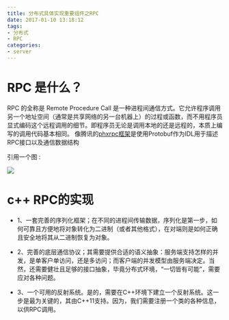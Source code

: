 ```yaml
---
title: 分布式具体实现重要组件之RPC
date: 2017-01-10 13:18:12
tags:
- 分布式
- RPC
categories:
- server
---
```


# RPC 是什么？ 
RPC 的全称是 Remote Procedure Call 是一种进程间通信方式。它允许程序调用另一个地址空间（通常是共享网络的另一台机器上）的过程或函数，而不用程序员显式编码这个远程调用的细节。即程序员无论是调用本地的还是远程的，本质上编写的调用代码基本相同。 像腾讯的[phxrpc框架](https://github.com/Tencent/phxrpc)是使用Protobuf作为IDL用于描述RPC接口以及通信数据结构

引用一个图 :

![](http://img.blog.csdn.net/20150108170231000?watermark/2/text/aHR0cDovL2Jsb2cuY3Nkbi5uZXQvbWluZGZsb2F0aW5n/font/5a6L5L2T/fontsize/400/fill/I0JBQkFCMA==/dissolve/70/gravity/Center)


# c++ RPC的实现

- 1、一套完善的序列化框架；在不同的进程间传输数据，序列化是第一步，如何可靠且方便地将对象转化为二进制（或者其他格式），在对端则是如何正确且安全地将其从二进制恢复为对象。

- 2、完善的底层通信协议；其需要提供合适的语义抽象：服务端支持怎样的并发，是单客户单访问，还是多访问；而客户端的并发模型由服务端决定。当然，还需要健壮且足够的接口抽象，毕竟分布式环境，“一切皆有可能”，需要应对各种问题。

- 3、一个可用的反射系统。是的，需要在C++环境下建立一个反射系统。这一步是最为关键的，其由C++11支持。因为，我们需要注册一个类的各种信息，以供RPC调用。

